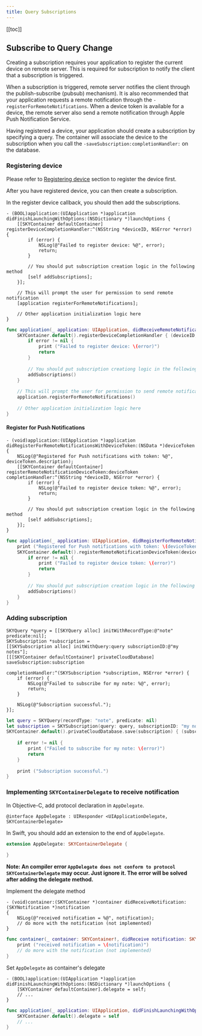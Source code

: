 ```yaml
---
title: Query Subscriptions
---
```


[[toc]]

<a name="subscription"></a>
## Subscribe to Query Change

Creating a subscription requires your application to register the current device
on remote server. This is required for subscription to notify the client that
a subscription is triggered.

When a subscription is triggered, remote server notifies the client through
the publish-subscribe (pubsub) mechanism). It is also recommended that your
application requests a remote notification through the
`-registerForRemoteNotifications`. When a device token is available for
a device, the remote server also send a remote notification through Apple Push
Notification Service.

Having registered a device, your application should create a subscription by
specifying a query. The container will associate the device to the subscription
when you call the `-saveSubscription:completionHandler:` on the database.

### Registering device

Please refer to [Registering device][doc-registering-device] section to register the device first.

After you have registered device, you can then create a subscription.

In the register device callback, you should then add the subscriptions.

```obj-c
- (BOOL)application:(UIApplication *)application didFinishLaunchingWithOptions:(NSDictionary *)launchOptions {
    [[SKYContainer defaultContainer] registerDeviceCompletionHandler:^(NSString *deviceID, NSError *error) {
        if (error) {
            NSLog(@"Failed to register device: %@", error);
            return;
        }
    
        // You should put subscription creation logic in the following method
        [self addSubscriptions];
    }];

    // This will prompt the user for permission to send remote notification
    [application registerForRemoteNotifications];

    // Other application initialization logic here
}
```
```swift
func application(_ application: UIApplication, didReceiveRemoteNotification userInfo: [AnyHashable : Any], fetchCompletionHandler completionHandler: @escaping (UIBackgroundFetchResult) -> Void) {
    SKYContainer.default().registerDeviceCompletionHandler { (deviceID, error) in
        if error != nil {
            print ("Failed to register device: \(error)")
            return
        }
        
        // You should put subscription creationg logic in the following method
        addSubscriptions()
    }
    
    // This will prompt the user for permission to send remote notification
    application.registerForRemoteNotifications()
    
    // Other application initialization logic here
}
```
#### Register for Push Notifications
```obj-c
- (void)application:(UIApplication *)application didRegisterForRemoteNotificationsWithDeviceToken:(NSData *)deviceToken
{
    NSLog(@"Registered for Push notifications with token: %@", deviceToken.description);
    [[SKYContainer defaultContainer] registerRemoteNotificationDeviceToken:deviceToken completionHandler:^(NSString *deviceID, NSError *error) {
        if (error) {
            NSLog(@"Failed to register device token: %@", error);
            return;
        }

        // You should put subscription creation logic in the following method
        [self addSubscriptions];
    }];
}
```

```swift
func application(_ application: UIApplication, didRegisterForRemoteNotificationsWithDeviceToken deviceToken: Data) {
    print ("Registered for Push notifications with token: \(deviceToken.description)")
    SKYContainer.default().registerRemoteNotificationDeviceToken(deviceToken) { (deviceID, error) in
        if error != nil {
            print ("Failed to register device token: \(error)")
            return
        }
        
        // You should put subscription creation logic in the following method
        addSubscriptions()
    }
}
```


### Adding subscription

```obj-c
SKYQuery *query = [[SKYQuery alloc] initWithRecordType:@"note" predicate:nil];
SKYSubscription *subscription =
[[SKYSubscription alloc] initWithQuery:query subscriptionID:@"my notes"];
[[[SKYContainer defaultContainer] privateCloudDatabase] saveSubscription:subscription
                                                       completionHandler:^(SKYSubscription *subscription, NSError *error) {
    if (error) {
        NSLog(@"Failed to subscribe for my note: %@", error);
        return;
    }

    NSLog(@"Subscription successful.");
}];
```

```swift
let query = SKYQuery(recordType: "note", predicate: nil)
let subscription = SKYSubscription(query: query, subscriptionID: "my notes")
SKYContainer.default().privateCloudDatabase.save(subscription) { (subscription, error) in
    
    if error != nil {
        print ("Failed to subscribe for my note: \(error)")
        return
    }
    
    print ("Subscription successful.")
}
```

### Implementing `SKYContainerDelegate` to receive notification

In Objective-C, add protocol declaration in `AppDelegate`.

```obj-c
@interface AppDelegate : UIResponder <UIApplicationDelegate, SKYContainerDelegate>
```

In Swift, you should add an extension to the end of `AppDelegate`.

```swift
extension AppDelegate: SKYContainerDelegate {
    
}
```

**Note: An compiler error `AppDelegate does not conform to protocol SKYContainerDelegate` may occur. Just ignore it. The error will be solved after adding the delegate method.**

Implement the delegate method

```obj-c
- (void)container:(SKYContainer *)container didReceiveNotification:(SKYNotification *)notification
{
    NSLog(@"received notification = %@", notification);
    // do more with the notification (not implemented)
}
```

```swift
func container(_ container: SKYContainer!, didReceive notification: SKYNotification!) {
    print ("received notification = \(notification)")
    // do more with the notification (not implemented)
}
```

Set `AppDelegate` as container's delegate

```obj-c
- (BOOL)application:(UIApplication *)application didFinishLaunchingWithOptions:(NSDictionary *)launchOptions {
    [SKYContainer defaultContainer].delegate = self;
    // ...
}
```

```swift
func application(_ application: UIApplication, didFinishLaunchingWithOptions launchOptions: [UIApplicationLaunchOptionsKey: Any]?) -> Bool {
    SKYContainer.default().delegate = self
    // ...
}
```

[doc-registering-device]: /guides/push-notifications/basics/ios/#registering-device
